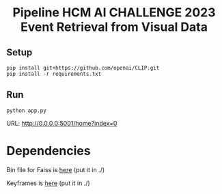 <h1><center>Pipeline HCM AI CHALLENGE 2023 <br> Event Retrieval from Visual Data</center></h1>

## Setup 
```
pip install git+https://github.com/openai/CLIP.git
pip install -r requirements.txt
```

## Run 
```
python app.py
```

URL: http://0.0.0.0:5001/home?index=0


# Dependencies

Bin file for Faiss is [here](https://drive.google.com/file/d/1s_i7Y3-ditJxrwQ9A86FCA79R6JRvoSv/view?usp=sharing) (put it in ./)

Keyframes is [here](https://s3-north1.viettelidc.com.vn/aic23-b2/Keyframes_L01.zip) (put it in ./)